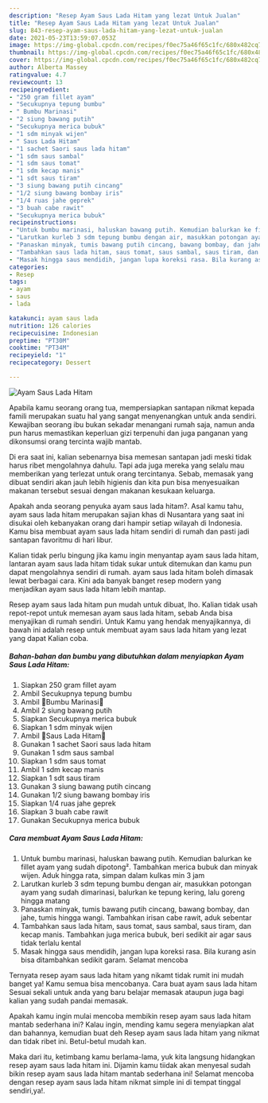```yaml
---
description: "Resep Ayam Saus Lada Hitam yang lezat Untuk Jualan"
title: "Resep Ayam Saus Lada Hitam yang lezat Untuk Jualan"
slug: 843-resep-ayam-saus-lada-hitam-yang-lezat-untuk-jualan
date: 2021-05-23T13:59:07.053Z
image: https://img-global.cpcdn.com/recipes/f0ec75a46f65c1fc/680x482cq70/ayam-saus-lada-hitam-foto-resep-utama.jpg
thumbnail: https://img-global.cpcdn.com/recipes/f0ec75a46f65c1fc/680x482cq70/ayam-saus-lada-hitam-foto-resep-utama.jpg
cover: https://img-global.cpcdn.com/recipes/f0ec75a46f65c1fc/680x482cq70/ayam-saus-lada-hitam-foto-resep-utama.jpg
author: Alberta Massey
ratingvalue: 4.7
reviewcount: 13
recipeingredient:
- "250 gram fillet ayam"
- "Secukupnya tepung bumbu"
- " Bumbu Marinasi"
- "2 siung bawang putih"
- "Secukupnya merica bubuk"
- "1 sdm minyak wijen"
- " Saus Lada Hitam"
- "1 sachet Saori saus lada hitam"
- "1 sdm saus sambal"
- "1 sdm saus tomat"
- "1 sdm kecap manis"
- "1 sdt saus tiram"
- "3 siung bawang putih cincang"
- "1/2 siung bawang bombay iris"
- "1/4 ruas jahe geprek"
- "3 buah cabe rawit"
- "Secukupnya merica bubuk"
recipeinstructions:
- "Untuk bumbu marinasi, haluskan bawang putih. Kemudian balurkan ke fillet ayam yang sudah dipotong². Tambahkan merica bubuk dan minyak wijen. Aduk hingga rata, simpan dalam kulkas min 3 jam"
- "Larutkan kurleb 3 sdm tepung bumbu dengan air, masukkan potongan ayam yang sudah dimarinasi, balurkan ke tepung kering, lalu goreng hingga matang"
- "Panaskan minyak, tumis bawang putih cincang, bawang bombay, dan jahe, tumis hingga wangi. Tambahkan irisan cabe rawit, aduk sebentar"
- "Tambahkan saus lada hitam, saus tomat, saus sambal, saus tiram, dan kecap manis. Tambahkan juga merica bubuk, beri sedikit air agar saus tidak terlalu kental"
- "Masak hingga saus mendidih, jangan lupa koreksi rasa. Bila kurang asin bisa ditambahkan sedikit garam. Selamat mencoba"
categories:
- Resep
tags:
- ayam
- saus
- lada

katakunci: ayam saus lada 
nutrition: 126 calories
recipecuisine: Indonesian
preptime: "PT30M"
cooktime: "PT34M"
recipeyield: "1"
recipecategory: Dessert

---
```



![Ayam Saus Lada Hitam](https://img-global.cpcdn.com/recipes/f0ec75a46f65c1fc/680x482cq70/ayam-saus-lada-hitam-foto-resep-utama.jpg)

Apabila kamu seorang orang tua, mempersiapkan santapan nikmat kepada famili merupakan suatu hal yang sangat menyenangkan untuk anda sendiri. Kewajiban seorang ibu bukan sekadar menangani rumah saja, namun anda pun harus memastikan keperluan gizi terpenuhi dan juga panganan yang dikonsumsi orang tercinta wajib mantab.

Di era  saat ini, kalian sebenarnya bisa memesan santapan jadi meski tidak harus ribet mengolahnya dahulu. Tapi ada juga mereka yang selalu mau memberikan yang terlezat untuk orang tercintanya. Sebab, memasak yang dibuat sendiri akan jauh lebih higienis dan kita pun bisa menyesuaikan makanan tersebut sesuai dengan makanan kesukaan keluarga. 



Apakah anda seorang penyuka ayam saus lada hitam?. Asal kamu tahu, ayam saus lada hitam merupakan sajian khas di Nusantara yang saat ini disukai oleh kebanyakan orang dari hampir setiap wilayah di Indonesia. Kamu bisa membuat ayam saus lada hitam sendiri di rumah dan pasti jadi santapan favoritmu di hari libur.

Kalian tidak perlu bingung jika kamu ingin menyantap ayam saus lada hitam, lantaran ayam saus lada hitam tidak sukar untuk ditemukan dan kamu pun dapat mengolahnya sendiri di rumah. ayam saus lada hitam boleh dimasak lewat berbagai cara. Kini ada banyak banget resep modern yang menjadikan ayam saus lada hitam lebih mantap.

Resep ayam saus lada hitam pun mudah untuk dibuat, lho. Kalian tidak usah repot-repot untuk memesan ayam saus lada hitam, sebab Anda bisa menyajikan di rumah sendiri. Untuk Kamu yang hendak menyajikannya, di bawah ini adalah resep untuk membuat ayam saus lada hitam yang lezat yang dapat Kalian coba.

<!--inarticleads1-->

##### Bahan-bahan dan bumbu yang dibutuhkan dalam menyiapkan Ayam Saus Lada Hitam:

1. Siapkan 250 gram fillet ayam
1. Ambil Secukupnya tepung bumbu
1. Ambil  🍅Bumbu Marinasi🍅
1. Ambil 2 siung bawang putih
1. Siapkan Secukupnya merica bubuk
1. Siapkan 1 sdm minyak wijen
1. Ambil  🍅Saus Lada Hitam🍅
1. Gunakan 1 sachet Saori saus lada hitam
1. Gunakan 1 sdm saus sambal
1. Siapkan 1 sdm saus tomat
1. Ambil 1 sdm kecap manis
1. Siapkan 1 sdt saus tiram
1. Gunakan 3 siung bawang putih cincang
1. Gunakan 1/2 siung bawang bombay iris
1. Siapkan 1/4 ruas jahe geprek
1. Siapkan 3 buah cabe rawit
1. Gunakan Secukupnya merica bubuk




<!--inarticleads2-->

##### Cara membuat Ayam Saus Lada Hitam:

1. Untuk bumbu marinasi, haluskan bawang putih. Kemudian balurkan ke fillet ayam yang sudah dipotong². Tambahkan merica bubuk dan minyak wijen. Aduk hingga rata, simpan dalam kulkas min 3 jam
1. Larutkan kurleb 3 sdm tepung bumbu dengan air, masukkan potongan ayam yang sudah dimarinasi, balurkan ke tepung kering, lalu goreng hingga matang
1. Panaskan minyak, tumis bawang putih cincang, bawang bombay, dan jahe, tumis hingga wangi. Tambahkan irisan cabe rawit, aduk sebentar
1. Tambahkan saus lada hitam, saus tomat, saus sambal, saus tiram, dan kecap manis. Tambahkan juga merica bubuk, beri sedikit air agar saus tidak terlalu kental
1. Masak hingga saus mendidih, jangan lupa koreksi rasa. Bila kurang asin bisa ditambahkan sedikit garam. Selamat mencoba




Ternyata resep ayam saus lada hitam yang nikamt tidak rumit ini mudah banget ya! Kamu semua bisa mencobanya. Cara buat ayam saus lada hitam Sesuai sekali untuk anda yang baru belajar memasak ataupun juga bagi kalian yang sudah pandai memasak.

Apakah kamu ingin mulai mencoba membikin resep ayam saus lada hitam mantab sederhana ini? Kalau ingin, mending kamu segera menyiapkan alat dan bahannya, kemudian buat deh Resep ayam saus lada hitam yang nikmat dan tidak ribet ini. Betul-betul mudah kan. 

Maka dari itu, ketimbang kamu berlama-lama, yuk kita langsung hidangkan resep ayam saus lada hitam ini. Dijamin kamu tiidak akan menyesal sudah bikin resep ayam saus lada hitam mantab sederhana ini! Selamat mencoba dengan resep ayam saus lada hitam nikmat simple ini di tempat tinggal sendiri,ya!.

